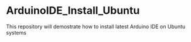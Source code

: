 # ArduinoIDE_Install_Ubuntu
This repository will demostrate how to install latest Arduino IDE on Ubuntu systems
